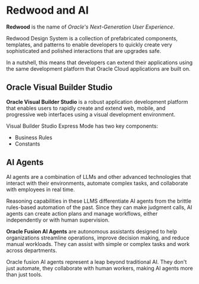 # Redwood and AI

**Redwood** is the name of *Oracle's Next-Generation User Experience*. 

Redwood Design System is a collection of prefabricated components, templates, and patterns to enable developers to quickly create very sophisticated and polished interactions that are upgrades safe.

In a nutshell, this means that developers can extend their applications using the same development platform that Oracle Cloud applications are built on. 

## Oracle Visual Builder Studio

**Oracle Visual Builder Studio** is a robust application development platform that enables users to rapidly create and extend web, mobile, and progressive web interfaces using a visual development environment.

Visual Builder Studio Express Mode has two key components:
- Business Rules
- Constants 

## AI Agents

AI agents are a combination of LLMs and other advanced technologies that interact with their environments, automate complex tasks, and collaborate with employees in real time. 

Reasoning capabilities in these LLMS differentiate AI agents from the brittle rules-based automation of the past. Since they can make judgment calls, AI agents can create action plans and manage workflows, either independently or with human supervision.

**Oracle Fusion AI Agents** are autonomous assistants designed to help organizations streamline operations, improve decision making, and reduce manual workloads. They can assist with simple or complex tasks and work across departments. 

Oracle fusion AI agents represent a leap beyond traditional AI. They don't just automate, they collaborate with human workers, making AI agents more than just tools. 